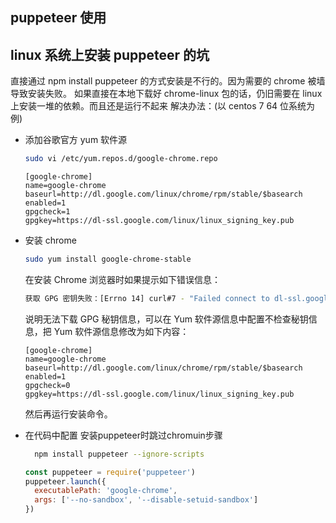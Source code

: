 ## puppeteer 使用

## linux 系统上安装 puppeteer 的坑

直接通过 npm install puppeteer 的方式安装是不行的。因为需要的 chrome 被墙导致安装失败。
如果直接在本地下载好 chrome-linux 包的话，仍旧需要在 linux 上安装一堆的依赖。而且还是运行不起来
解决办法：(以 centos 7 64 位系统为例)

- 添加谷歌官方 yum 软件源

  ```bash
  sudo vi /etc/yum.repos.d/google-chrome.repo
  ```

  ```vim
  [google-chrome]
  name=google-chrome
  baseurl=http://dl.google.com/linux/chrome/rpm/stable/$basearch
  enabled=1
  gpgcheck=1
  gpgkey=https://dl-ssl.google.com/linux/linux_signing_key.pub
  ```

- 安装 chrome

  ```bash
  sudo yum install google-chrome-stable
  ```

  在安装 Chrome 浏览器时如果提示如下错误信息：

  ```bash
  获取 GPG 密钥失败：[Errno 14] curl#7 - "Failed connect to dl-ssl.google.com:443; Operation now in progress"
  ```

  说明无法下载 GPG 秘钥信息，可以在 Yum 软件源信息中配置不检查秘钥信息，把 Yum 软件源信息修改为如下内容：

  ```vim
  [google-chrome]
  name=google-chrome
  baseurl=http://dl.google.com/linux/chrome/rpm/stable/$basearch
  enabled=1
  gpgcheck=0
  gpgkey=https://dl-ssl.google.com/linux/linux_signing_key.pub
  ```

  然后再运行安装命令。

- 在代码中配置
  安装puppeteer时跳过chromuin步骤
  ```bash
    npm install puppeteer --ignore-scripts
  ```

  ```javascript
  const puppeteer = require('puppeteer')
  puppeteer.launch({
    executablePath: 'google-chrome',
    args: ['--no-sandbox', '--disable-setuid-sandbox']
  })
  ```